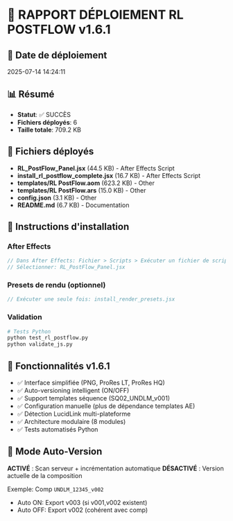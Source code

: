 
# 🚀 RAPPORT DÉPLOIEMENT RL POSTFLOW v1.6.1

## 📅 Date de déploiement
2025-07-14 14:24:11

## 📊 Résumé
- **Statut**: ✅ SUCCÈS
- **Fichiers déployés**: 6
- **Taille totale**: 709.2 KB

## 📂 Fichiers déployés
- **RL_PostFlow_Panel.jsx** (44.5 KB) - After Effects Script
- **install_rl_postflow_complete.jsx** (16.7 KB) - After Effects Script
- **templates/RL PostFlow.aom** (623.2 KB) - Other
- **templates/RL PostFlow.ars** (15.0 KB) - Other
- **config.json** (3.1 KB) - Other
- **README.md** (6.7 KB) - Documentation

## 🎯 Instructions d'installation

### After Effects
```javascript
// Dans After Effects: Fichier > Scripts > Exécuter un fichier de script...
// Sélectionner: RL_PostFlow_Panel.jsx
```

### Presets de rendu (optionnel)
```javascript
// Exécuter une seule fois: install_render_presets.jsx
```

### Validation
```bash
# Tests Python
python test_rl_postflow.py
python validate_js.py
```

## 🔧 Fonctionnalités v1.6.1

- ✅ Interface simplifiée (PNG, ProRes LT, ProRes HQ)
- ✅ Auto-versioning intelligent (ON/OFF)
- ✅ Support templates séquence (SQ02_UNDLM_v001)
- ✅ Configuration manuelle (plus de dépendance templates AE)
- ✅ Détection LucidLink multi-plateforme
- ✅ Architecture modulaire (8 modules)
- ✅ Tests automatisés Python

## 📝 Mode Auto-Version

**ACTIVÉ** : Scan serveur + incrémentation automatique
**DÉSACTIVÉ** : Version actuelle de la composition

Exemple: Comp `UNDLM_12345_v002`
- Auto ON: Export v003 (si v001,v002 existent)
- Auto OFF: Export v002 (cohérent avec comp)
